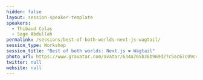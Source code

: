 ```yaml
---
hidden: false
layout: session-speaker-template
speakers: 
  - Thibaud Colas
  - Sage Abdullah
permalink: /sessions/best-of-both-worlds-next-js-wagtail/
session_type: Workshop
session_title: "Best of both worlds: Next.js ❤️ Wagtail"
photo_url: https://www.gravatar.com/avatar/634a765b36b969d27c5ac67c09c41c13
twitter: null
website: null
---
```


